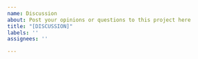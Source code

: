 ```yaml
---
name: Discussion
about: Post your opinions or questions to this project here
title: "[DISCUSSION]"
labels: ''
assignees: ''

---
```



